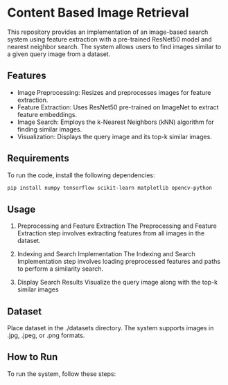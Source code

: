 # Content Based Image Retrieval

This repository provides an implementation of an image-based search system using feature extraction with a pre-trained ResNet50 model and nearest neighbor search. The system allows users to find images similar to a given query image from a dataset.

## Features
- Image Preprocessing: Resizes and preprocesses images for feature extraction.
- Feature Extraction: Uses ResNet50 pre-trained on ImageNet to extract feature embeddings.
- Image Search: Employs the k-Nearest Neighbors (kNN) algorithm for finding similar images.
- Visualization: Displays the query image and its top-k similar images.

## Requirements
To run the code, install the following dependencies:

```bash
pip install numpy tensorflow scikit-learn matplotlib opencv-python
```

## Usage
1. Preprocessing and Feature Extraction
The Preprocessing and Feature Extraction step involves extracting features from all images in the dataset.

2. Indexing and Search Implementation
The Indexing and Search Implementation step involves loading preprocessed features and paths to perform a similarity search.

3. Display Search Results
Visualize the query image along with the top-k similar images


## Dataset
Place dataset in the ./datasets directory. The system supports images in .jpg, .jpeg, or .png formats.

## How to Run
To run the system, follow these steps:
